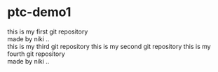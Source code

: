 # ptc-demo1
this is my first git repository 
<br> made by niki ..</br>
this is my third git repository 
this is my second git repository 
this is my fourth git repository
<br> made by niki ..</br>


